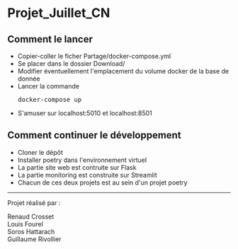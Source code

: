 # Projet_Juillet_CN

## Comment le lancer

- Copier-coller le ficher Partage/docker-compose.yml
- Se placer dans le dossier Download/
- Modifier éventuellement l'emplacement du volume docker de la base de donnée
- Lancer la commande <pre>docker-compose up</pre>
- S'amuser sur localhost:5010 et localhost:8501

## Comment continuer le développement

- Cloner le dépôt
- Installer poetry dans l'environnement virtuel
- La partie site web est contruite sur Flask
- La partie monitoring est construite sur Streamlit
- Chacun de ces deux projets est au sein d'un projet poetry

***
  
Projet réalisé par :  

Renaud Crosset  
Louis Fourel  
Soros Hattarach  
Guillaume Rivollier  

